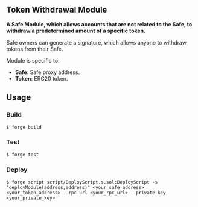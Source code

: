 ## Token Withdrawal Module

**A Safe Module, which allows accounts that are not related to the Safe, to withdraw a predetermined amount of a specific token.**

Safe owners can generate a signature, which allows anyone to withdraw tokens from their Safe.

Module is specific to:
-   **Safe**: Safe proxy address.
-   **Token**: ERC20 token.

## Usage

### Build

```shell
$ forge build
```

### Test

```shell
$ forge test
```

### Deploy

```shell
$ forge script script/DeployScript.s.sol:DeployScript -s "deployModule(address,address)" <your_safe_address> <your_token_address> --rpc-url <your_rpc_url> --private-key <your_private_key>
```
